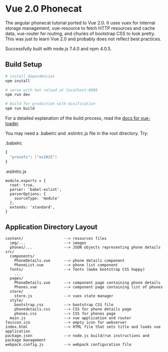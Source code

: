 # Vue 2.0 Phonecat

The angular phonecat tutorial ported to Vue 2.0. It uses vuex for internal storage management, vue-resource to 
fetch HTTP resources and cache data, vue-router for routing, and chunks of bootstrap CSS to look pretty. This 
was just to learn Vue 2.0 and probably does not reflect best practices.

Successfully built with node.js 7.4.0 and npm 4.0.5.

## Build Setup

``` bash
# install dependencies
npm install

# serve with hot reload at localhost:8080
npm run dev

# build for production with minification
npm run build
```

For a detailed explanation of the build process, read the [docs for vue-loader](http://vuejs.github.io/vue-loader).

You may need a .babelrc and .eslintrc.js file in the root directory. Try:

.babelrc
``` bash
{
  "presets": ["es2015"]
}
```

.eslintrc.js
```
module.exports = {
  root: true,
  parser: 'babel-eslint',
  parserOptions: {
    sourceType: 'module'
  },
  extends: 'standard',
}
```

## Application Directory Layout

```
content/                  --> resources files
  img/...                 --> images
  phones/...              --> JSON objects representing phone details
src/
  components/
    PhoneDetails.vue      --> phone details component
    PhoneList.vue         --> phone list component
  fonts/                  --> fonts (make bootstrap CSS happy)
    ...
  pages/
    PhoneDetails.vue      --> component page containing phone details
    Phones.vue            --> component page containing list of phones
  store/
    store.js              --> vuex state manager
  style/
    bootstrap.css         --> bootstrap CSS file
    phonedetails.css      --> CSS for phone details page
    phones.css            --> CSS for phones page
  main.js                 --> vue application and router
favicon.ico               --> empty icon for webserver
index.html                --> HTML file that sets title and loads vue application
package.json              --> node.js build/run instructions and package management
webpack.config.js         --> webpack configuration file

```
